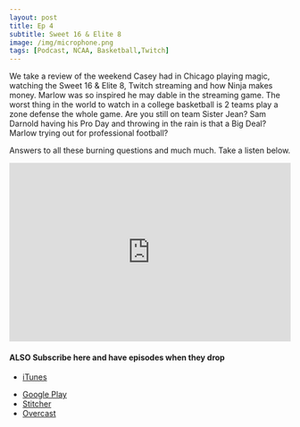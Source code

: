 ```yaml
---
layout: post
title: Ep 4
subtitle: Sweet 16 & Elite 8
image: /img/microphone.png
tags: [Podcast, NCAA, Basketball,Twitch]
---
```


We take a review of the weekend Casey had in Chicago playing magic, watching the Sweet 16 & Elite 8, Twitch streaming and how Ninja makes money.  Marlow was so inspired he may dable in the streaming game.   The worst thing in the world to watch in a college basketball is 2 teams play a zone defense the whole game.  Are you still on team Sister Jean? Sam Darnold having his Pro Day and throwing in the rain is that a Big Deal?  Marlow trying out for professional football? 

Answers to all these burning questions and much much.  Take a listen below. 

<iframe src="https://cast.rocks/player/11602/EP-3---March-Madness.mp3?episodeTitle=Ep%203%3A%20March%20Madness%20%26%20NFL%20Free%20Agency%20&podcastTitle=132%20Breese%20Podcast&episodeDate=March%2019th%2C%202018&imageURL=https%3A%2F%2Fcast.rocks%2Fhosting%2F11602%2Ffeeds%2F6RG37.jpg&itunesLink=https%3A%2F%2Fitunes.apple.com%2Fus%2Fpodcast%2F132-breese-podcast%2Fid1353274149%3Fmt%3D2" style="border: none; min-height: 265px; max-height: 320px; max-width: 558px; min-width: 270px; width: 100%; height: 100%;" scrollbars="no"></iframe>



#### ALSO Subscribe here and have episodes when they drop 

* [iTunes](https://itunes.apple.com/us/podcast/132-breese-podcast/id1353274149?mt=2)
- [Google Play](https://playmusic.app.goo.gl/?ibi=com.google.PlayMusic&isi=691797987&ius=googleplaymusic&apn=com.google.android.music&link=https://play.google.com/music/m/I4vfvs7vemfldxjvqqsy5fckovy?t%3D132_Breese_Podcast%26pcampaignid%3DMKT-na-all-co-pr-mu-pod-16)
- [Stitcher](http://www.stitcher.com/s?fid=176767&refid=stpr)
- [Overcast](https://overcast.fm/itunes1353274149/132-breese-podcast)

